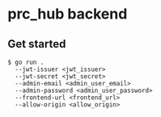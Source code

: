 # prc_hub backend

## Get started

```console
$ go run .
  --jwt-issuer <jwt_issuer>
  --jwt-secret <jwt_secret>
  --admin-email <admin_user_email>
  --admin-password <admin_user_password>
  --frontend-url <frontend_url>
  --allow-origin <allow_origin>
```